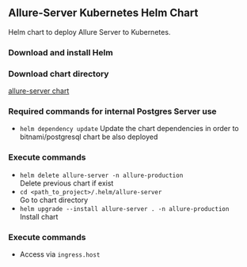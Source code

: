 Allure-Server Kubernetes Helm Chart
---

Helm chart to deploy Allure Server to Kubernetes.

### Download and install Helm

### Download chart directory

[allure-server chart](../allure-server)

### Required commands for internal Postgres Server use
- `helm dependency update`
  Update the chart dependencies in order to bitnami/postgresql chart be also deployed

### Execute commands

- `helm delete allure-server -n allure-production`  
  Delete previous chart if exist
- `cd <path_to_project>/.helm/allure-server`  
  Go to chart directory
- `helm upgrade --install allure-server . -n allure-production`  
  Install chart

### Execute commands

- Access via `ingress.host`